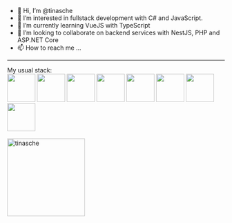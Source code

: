 - 👋 Hi, I’m @tinasche
- 👀 I’m interested in fullstack development with C# and JavaScript.
- 🌱 I’m currently learning VueJS with TypeScript 
- 💞️ I’m looking to collaborate on backend services with NestJS, PHP and ASP.NET Core 
- 📫 How to reach me ...
<hr>
My usual stack:
<div>
<img src="https://cdn.jsdelivr.net/gh/devicons/devicon/icons/dotnetcore/dotnetcore-original.svg" width="65px"/>
<img src="https://cdn.jsdelivr.net/gh/devicons/devicon/icons/postgresql/postgresql-original-wordmark.svg" width="65px"/>
<img src="https://cdn.jsdelivr.net/gh/devicons/devicon/icons/vuejs/vuejs-plain-wordmark.svg" width="65px"/>         
<img src="https://cdn.jsdelivr.net/gh/devicons/devicon/icons/azure/azure-original.svg" width="65px"/>
<img src="https://cdn.jsdelivr.net/gh/devicons/devicon/icons/codeigniter/codeigniter-plain.svg" width="65px" />
<img src="https://cdn.jsdelivr.net/gh/devicons/devicon/icons/typescript/typescript-original.svg" width="65px"/>
<img src="https://cdn.jsdelivr.net/gh/devicons/devicon/icons/microsoftsqlserver/microsoftsqlserver-plain-wordmark.svg" width="65px"/>
<img src="https://cdn.jsdelivr.net/gh/devicons/devicon/icons/nestjs/nestjs-plain.svg" width="65px"/>
<br>
<br>
<img height="180em" show_icons=true align="center" src="https://github-readme-stats.vercel.app/api/top-langs?username=tinasche&show_icons=true&locale=en&layout=compact&langs_count=8&theme=vue" alt="tinasche"/>
</div>     
